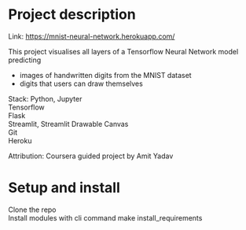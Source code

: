 # Project description
Link: https://mnist-neural-network.herokuapp.com/

This project visualises all layers of a Tensorflow Neural Network model predicting
- images of handwritten digits from the MNIST dataset
- digits that users can draw themselves


Stack:
Python, Jupyter<br>
Tensorflow <br>
Flask <br>
Streamlit, Streamlit Drawable Canvas <br>
Git <br>
Heroku <br>



Attribution: Coursera guided project by Amit Yadav


# Setup and install

Clone the repo <br>
Install modules with cli command make install_requirements <br>
